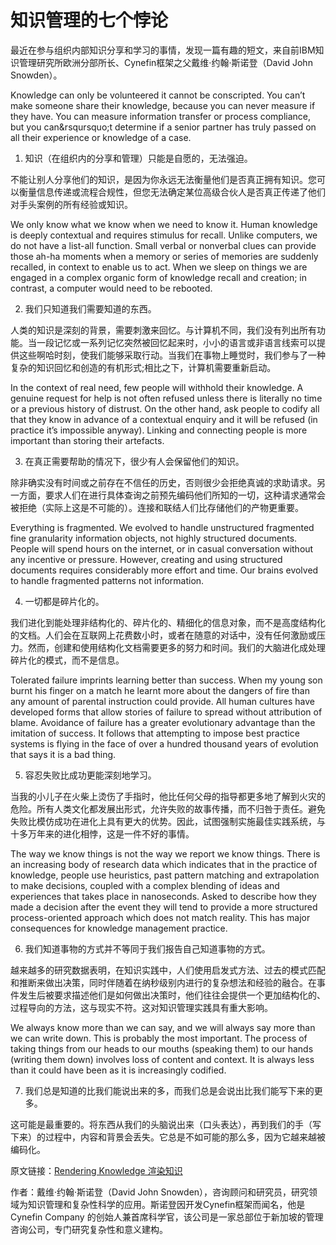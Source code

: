 # 知识管理的七个悖论  


最近在参与组织内部知识分享和学习的事情，发现一篇有趣的短文，来自前IBM知识管理研究所欧洲分部所长、Cynefin框架之父戴维·约翰·斯诺登（David John Snowden）。

Knowledge can only be volunteered it cannot be conscripted. You can’t make someone share their knowledge, because you can never measure if they have. You can measure information transfer or process compliance, but you can&rsqursquo;t determine if a senior partner has truly passed on all their experience or knowledge of a case.

1. 知识（在组织内的分享和管理）只能是自愿的，无法强迫。

不能让别人分享他们的知识，是因为你永远无法衡量他们是否真正拥有知识。您可以衡量信息传递或流程合规性，但您无法确定某位高级合伙人是否真正传递了他们对手头案例的所有经验或知识。

We only know what we know when we need to know it. Human knowledge is deeply contextual and requires stimulus for recall. Unlike computers, we do not have a list-all function. Small verbal or nonverbal clues can provide those ah-ha moments when a memory or series of memories are suddenly recalled, in context to enable us to act. When we sleep on things we are engaged in a complex organic form of knowledge recall and creation; in contrast, a computer would need to be rebooted.

2. 我们只知道我们需要知道的东西。 

人类的知识是深刻的背景，需要刺激来回忆。与计算机不同，我们没有列出所有功能。当一段记忆或一系列记忆突然被回忆起来时，小小的语言或非语言线索可以提供这些啊哈时刻，使我们能够采取行动。当我们在事物上睡觉时，我们参与了一种复杂的知识回忆和创造的有机形式;相比之下，计算机需要重新启动。


 In the context of real need, few people will withhold their knowledge. A genuine request for help is not often refused unless there is literally no time or a previous history of distrust. On the other hand, ask people to codify all that they know in advance of a contextual enquiry and it will be refused (in practice it’s impossible 
anyway). Linking and connecting people is more important than storing their artefacts.

3. 在真正需要帮助的情况下，很少有人会保留他们的知识。

除非确实没有时间或之前存在不信任的历史，否则很少会拒绝真诚的求助请求。另一方面，要求人们在进行具体查询之前预先编码他们所知的一切，这种请求通常会被拒绝（实际上这是不可能的）。连接和联结人们比存储他们的产物更重要。

Everything is fragmented. We evolved to handle unstructured fragmented fine granularity information objects, not highly structured documents. People will spend hours on the internet, or in casual conversation without any incentive or pressure. However, creating and using structured documents requires considerably more effort and time. Our brains evolved to handle fragmented patterns not information.

4. 一切都是碎片化的。

我们进化到能处理非结构化的、碎片化的、精细化的信息对象，而不是高度结构化的文档。人们会在互联网上花费数小时，或者在随意的对话中，没有任何激励或压力。然而，创建和使用结构化文档需要更多的努力和时间。我们的大脑进化成处理碎片化的模式，而不是信息。


Tolerated failure imprints learning better than success. When my young son burnt his finger on a match he learnt more about the dangers of fire than any amount of parental instruction could provide. All human cultures have developed forms that allow stories of failure to spread without attribution of blame. Avoidance of failure has a greater evolutionary advantage than the imitation of success. It follows that attempting to impose best practice systems is flying in the face of over a hundred thousand years of evolution that says it is a bad thing.

5. 容忍失败比成功更能深刻地学习。

当我的小儿子在火柴上烫伤了手指时，他比任何父母的指导都更多地了解到火灾的危险。所有人类文化都发展出形式，允许失败的故事传播，而不归咎于责任。避免失败比模仿成功在进化上具有更大的优势。因此，试图强制实施最佳实践系统，与十多万年来的进化相悖，这是一件不好的事情。

The way we know things is not the way we report we know things. There is an increasing body of research data which indicates that in the practice of knowledge, people use heuristics, past pattern matching and extrapolation to make decisions, coupled with a complex blending of ideas and experiences that takes place in nanoseconds. Asked to describe how they made a decision after the event they will tend to provide a more structured process-oriented approach which does not match reality. This has major consequences for knowledge management practice.

6. 我们知道事物的方式并不等同于我们报告自己知道事物的方式。

越来越多的研究数据表明，在知识实践中，人们使用启发式方法、过去的模式匹配和推断来做出决策，同时伴随着在纳秒级别内进行的复杂想法和经验的融合。在事件发生后被要求描述他们是如何做出决策时，他们往往会提供一个更加结构化的、过程导向的方法，这与现实不符。这对知识管理实践具有重大影响。

We always know more than we can say, and we will always say more than we can write down. This is probably the most important. The process of taking things from our heads to our mouths (speaking them) to our hands (writing them down) involves loss of content and context. It is always less than it could have been as it is increasingly codified.

7. 我们总是知道的比我们能说出来的多，而我们总是会说出比我们能写下来的更多。

这可能是最重要的。将东西从我们的头脑说出来（口头表达），再到我们的手（写下来）的过程中，内容和背景会丢失。它总是不如可能的那么多，因为它越来越被编码化。

原文链接：[Rendering Knowledge 渲染知识](https://thecynefin.co/rendering-knowledge/) 

作者：戴维·约翰·斯诺登（David John Snowden），咨询顾问和研究员，研究领域为知识管理和复杂性科学的应用。斯诺登因开发Cynefin框架而闻名，他是 Cynefin Company 的创始人兼首席科学官，该公司是一家总部位于新加坡的管理咨询公司，专门研究复杂性和意义建构。
